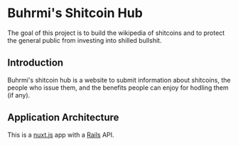 # Buhrmi's Shitcoin Hub

The goal of this project is to build the wikipedia of shitcoins and to protect the general public from investing into shilled bullshit.

## Introduction

Buhrmi's shitcoin hub is a website to submit information about shitcoins, the people who issue them, and the benefits people can enjoy for hodling them (if any).

## Application Architecture

This is a [nuxt.js](https://nuxtjs.org) app with a [Rails](http://rubyonrails.org) API.
